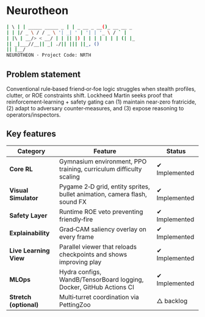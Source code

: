 # Neurotheon

```bash
| \ | | _____ _____ _ | | _ __ _ __()_ __ __ _
| | |/ _ \ / / _ \ '| _| ' | '| | '_ \ / ` |
| |\ | __/> < __/ | | || |) | | | | | | | (| |_
|| _|___//__|| _| ./|| ||| ||_, ()
|| |__/
NEUROTHEON · Project Code: NRTH
```

## Problem statement
Conventional rule‑based friend‑or‑foe logic struggles when stealth profiles, clutter, or ROE constraints shift. Lockheed Martin seeks proof that reinforcement‑learning + safety gating can (1) maintain near‑zero fratricide, (2) adapt to adversary counter‑measures, and (3) expose reasoning to operators/inspectors.

## Key features
| Category               | Feature                                                                   | Status        |
| ---------------------- | ------------------------------------------------------------------------- | ------------- |
| **Core RL**            | Gymnasium environment, PPO training, curriculum difficulty scaling        | ✔ Implemented |
| **Visual Simulator**   | Pygame 2‑D grid, entity sprites, bullet animation, camera flash, sound FX | ✔ Implemented |
| **Safety Layer**       | Runtime ROE veto preventing friendly‑fire                                 | ✔ Implemented |
| **Explainability**     | Grad‑CAM saliency overlay on every frame                                  | ✔ Implemented |
| **Live Learning View** | Parallel viewer that reloads checkpoints and shows improving play         | ✔ Implemented |
| **MLOps**              | Hydra configs, WandB/TensorBoard logging, Docker, GitHub Actions CI       | ✔ Implemented |
| **Stretch (optional)** | Multi‑turret coordination via PettingZoo                                  | △ backlog     |
